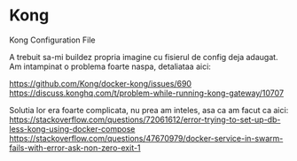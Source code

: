 # Kong
Kong Configuration File

A trebuit sa-mi buildez propria imagine cu fisierul de config deja adaugat. Am intampinat o problema foarte naspa, detaliataa aici:

https://github.com/Kong/docker-kong/issues/690
https://discuss.konghq.com/t/problem-while-running-kong-gateway/10707

Solutia lor era foarte complicata, nu prea am inteles, asa ca am facut ca aici:
https://stackoverflow.com/questions/72061612/error-trying-to-set-up-db-less-kong-using-docker-compose
https://stackoverflow.com/questions/47670979/docker-service-in-swarm-fails-with-error-ask-non-zero-exit-1